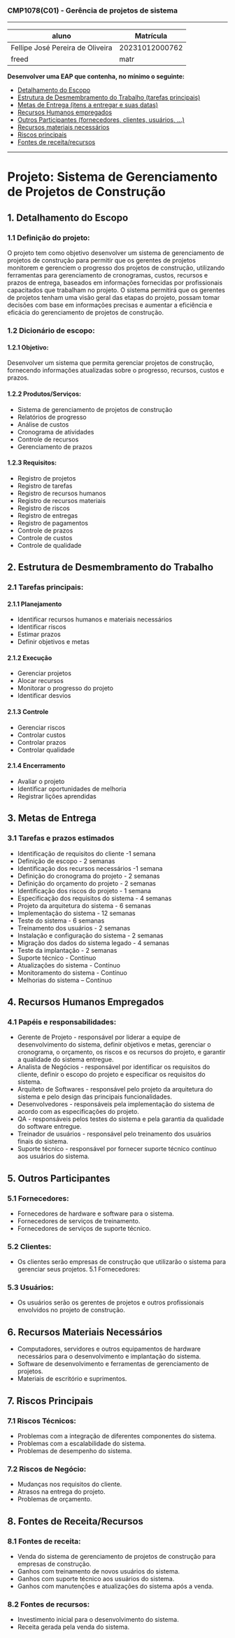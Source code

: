 ### CMP1078(C01) - Gerência de projetos de sistema
---------------------------------------------
| aluno | Matrícula |
|-|-| 
| Fellipe José Pereira de Oliveira |20231012000762
| freed | matr

<a name="ancora"></a>

**Desenvolver uma EAP que contenha, no mínimo o seguinte:**
- [Detalhamento do Escopo](#ancora1)
- [Estrutura de Desmembramento do Trabalho (tarefas principais)](#ancora2)
- [Metas de Entrega (itens a entregar e suas datas)](#ancora3)
- [Recursos Humanos empregados](#ancora4)
- [Outros Participantes (fornecedores, clientes, usuários, ...)](#ancora5)
- [Recursos materiais necessários](#ancora6)
- [Riscos principais](#ancora7)
- [Fontes de receita/recursos](#ancora8)

------------------------------------
# Projeto: Sistema de Gerenciamento de Projetos de Construção

## 1. Detalhamento do Escopo
<a id="ancora1"></a>

### 1.1 Definição do projeto:
O projeto tem como objetivo desenvolver um sistema de gerenciamento de projetos de construção para permitir que os gerentes de projetos monitorem e gerenciem o progresso dos projetos de construção, utilizando ferramentas para gerenciamento de cronogramas, custos, recursos e prazos de entrega, baseados em informações fornecidas por profissionais capacitados que trabalham no projeto. O sistema permitirá que os gerentes de projetos tenham uma visão geral das etapas do projeto, possam tomar decisões com base em informações precisas e aumentar a eficiência e eficácia do gerenciamento de projetos de construção.

### 1.2 Dicionário de escopo:

#### 1.2.1 Objetivo: 
Desenvolver um sistema que permita gerenciar projetos de construção, fornecendo informações atualizadas sobre o progresso, recursos, custos e prazos.

#### 1.2.2 Produtos/Serviços:

-   Sistema de gerenciamento de projetos de construção
-   Relatórios de progresso
-   Análise de custos
-   Cronograma de atividades
-   Controle de recursos
-   Gerenciamento de prazos

#### 1.2.3 Requisitos:

-   Registro de projetos
-   Registro de tarefas
-   Registro de recursos humanos
-   Registro de recursos materiais
-   Registro de riscos
-   Registro de entregas
-   Registro de pagamentos
-   Controle de prazos
-   Controle de custos
-   Controle de qualidade

## 2.  Estrutura de Desmembramento do Trabalho
<a id="ancora2"></a>

### 2.1 Tarefas principais: 

#### 2.1.1 Planejamento

-   Identificar recursos humanos e materiais necessários
-   Identificar riscos
-   Estimar prazos
-   Definir objetivos e metas

#### 2.1.2 Execução

-   Gerenciar projetos
-   Alocar recursos
-   Monitorar o progresso do projeto
-   Identificar desvios

#### 2.1.3 Controle

-   Gerenciar riscos
-   Controlar custos
-   Controlar prazos
-   Controlar qualidade

#### 2.1.4 Encerramento

-   Avaliar o projeto
-   Identificar oportunidades de melhoria
-   Registrar lições aprendidas

## 3.  Metas de Entrega
<a id="ancora3"></a>

### 3.1 Tarefas e prazos estimados

-   Identificação de requisitos do cliente -1 semana
-   Definição de escopo - 2 semanas
-   Identificação dos recursos necessários -1 semana
-   Definição do cronograma do projeto - 2 semanas
-   Definição do orçamento do projeto - 2 semanas
-   Identificação dos riscos do projeto - 1 semana
-   Especificação dos requisitos do sistema - 4 semanas
-   Projeto da arquitetura do sistema - 6 semanas
-   Implementação do sistema - 12 semanas
-   Teste do sistema - 6 semanas
-   Treinamento dos usuários - 2 semanas
-   Instalação e configuração do sistema - 2 semanas
-   Migração dos dados do sistema legado - 4 semanas
-   Teste da implantação - 2 semanas
-   Suporte técnico - Contínuo
-   Atualizações do sistema - Contínuo
-   Monitoramento do sistema - Contínuo
-   Melhorias do sistema – Contínuo

## 4. Recursos Humanos Empregados
<a id="ancora4"></a>

### 4.1 Papéis e responsabilidades:

- Gerente de Projeto - responsável por liderar a equipe de desenvolvimento do sistema, definir objetivos e metas, gerenciar o cronograma, o orçamento, os riscos e os recursos do projeto, e garantir a qualidade do sistema entregue.
- Analista de Negócios - responsável por identificar os requisitos do cliente, definir o escopo do projeto e especificar os requisitos do sistema.
- Arquiteto de Softwares - responsável pelo projeto da arquitetura do sistema e pelo design das principais funcionalidades.
- Desenvolvedores - responsáveis pela implementação do sistema de acordo com as especificações do projeto.
- QA - responsáveis pelos testes do sistema e pela garantia da qualidade do software entregue.
- Treinador de usuários - responsável pelo treinamento dos usuários finais do sistema.
- Suporte técnico - responsável por fornecer suporte técnico contínuo aos usuários do sistema.

## 5. Outros Participantes
<a id="ancora5"></a>

### 5.1 Fornecedores:

- Fornecedores de hardware e software para o sistema.
- Fornecedores de serviços de treinamento.
- Fornecedores de serviços de suporte técnico.

### 5.2 Clientes:

- Os clientes serão empresas de construção que utilizarão o sistema para gerenciar seus projetos. 5.1 Fornecedores:

### 5.3 Usuários:

- Os usuários serão os gerentes de projetos e outros profissionais envolvidos no projeto de construção.

## 6.  Recursos Materiais Necessários
<a id="ancora6"></a>

- Computadores, servidores e outros equipamentos de hardware necessários para o desenvolvimento e implantação do sistema.
- Software de desenvolvimento e ferramentas de gerenciamento de projetos.
- Materiais de escritório e suprimentos.

## 7. Riscos Principais
<a id="ancora6"></a>

### 7.1 Riscos Técnicos:

- Problemas com a integração de diferentes componentes do sistema.
- Problemas com a escalabilidade do sistema.
- Problemas de desempenho do sistema.

### 7.2 Riscos de Negócio:

- Mudanças nos requisitos do cliente.
- Atrasos na entrega do projeto.
- Problemas de orçamento.

## 8.  Fontes de Receita/Recursos
<a id="ancora8"></a>

### 8.1 Fontes de receita:

- Venda do sistema de gerenciamento de projetos de construção para empresas de construção.
- Ganhos com treinamento de novos usuários do sistema.
- Ganhos com suporte técnico aos usuários do sistema.
- Ganhos com manutenções e atualizações do sistema após a venda.

### 8.2 Fontes de recursos:

- Investimento inicial para o desenvolvimento do sistema.
- Receita gerada pela venda do sistema.